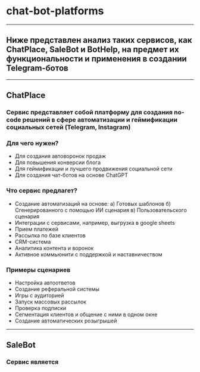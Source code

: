 # chat-bot-platforms
---
## Ниже представлен анализ таких сервисов, как ChatPlace, SaleBot и BotHelp, на предмет их функциональности и применения в создании Telegram-ботов
---
## ChatPlace
### Сервис представляет собой платформу для создания no-code решений в сфере автоматизации и геймификации социальных сетей (Telegram, Instagram)
### Для чего нужен?
- Для создания автоворонок продаж
- Для повышения конверсии блога
- Для геймификации и лучшего продвижения социальной сети
- Для создания чат-ботов на основе ChatGPT
### Что сервис предлагет?
- Создание автоматизаций на основе:
  а) Готовых шаблонов
  б) Сгенерированного с помощью ИИ сценария
  в) Пользовательского сценария
- Интеграции с сервисами, например, выгрузка в google sheets
- Прием платежей
- Рассылка по базе клиентов
- CRM-система
- Аналитика контента и воронок
- Активное коммьюнити с поддержкой и наставничеством
### Примеры сценариев
- Настройка автоответов
- Создание реферальной системы
- Игры с аудиторией
- Запуск массовых рассылок
- Проверка подписки
- Сегментация клиентов и общение с ними в одном окне
- Создание автоматических розыгрышей
---
## SaleBot
### Сервис является 
